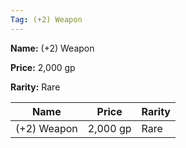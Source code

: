 ```yaml
---
Tag: (+2) Weapon
---
```


**Name:** (+2) Weapon

**Price:** 2,000 gp

**Rarity:** Rare

| Name     | Price     | Rarity     |
| -------- | --------- | ---------- |
| (+2) Weapon | 2,000 gp | Rare |
